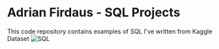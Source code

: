# Adrian Firdaus - SQL Projects
This code repository contains examples of SQL I've written from Kaggle Dataset
![SQL](https://github.com/adrianfrd/SQL-Projects/assets/141285760/f767de8b-2f19-4932-9228-4668029bd0d6)
